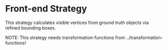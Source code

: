 # Front-end Strategy

This strategy calculates visible vertices from ground truth objects via refined bounding boxes.

NOTE:
This strategy needs transformation-functions from ../transformation-functions!


